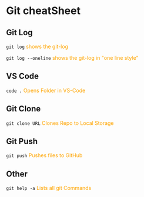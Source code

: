 # Git cheatSheet

## Git Log

<code>git log</code>
<span style="color: #FFA500">shows the git-log</span>

<code>git log --oneline</code>
<span style="color: #FFA500">shows the git-log in "one line style"</span>

## VS Code

<code>code .</code>
<span style="color: #FFA500">Opens Folder in VS-Code</span>

## Git Clone

<code>git clone URL</code>
<span style="color: #FFA500">Clones Repo to Local Storage</span>

## Git Push

<code>git push</code>
<span style="color: #FFA500">Pushes files to GitHub</span>

## Other

<code>git help -a</code>
<span style="color: #FFA500">Lists all git Commands</span>
